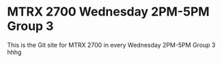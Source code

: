 # MTRX 2700 Wednesday 2PM-5PM Group 3
This is the Git site for MTRX 2700 in every Wednesday 2PM-5PM Group 3
hhhg
